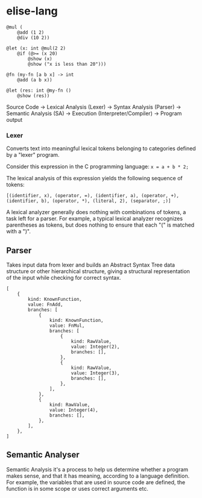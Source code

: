 # elise-lang

```
@mul (
    @add (1 2)
    @div (10 2))

@let (x: int @mul(2 2)
    @if (@>= (x 20)
        @show (x)
        @show ("x is less than 20")))

@fn (my-fn [a b x] -> int
    @add (a b x))

@let (res: int @my-fn ()
    @show (res))
```

Source Code -> Lexical Analysis (Lexer) -> Syntax Analysis (Parser) -> Semantic Analysis (SA) -> Execution (Interpreter/Compiler) -> Program output

### Lexer

Converts text into meaningful lexical tokens belonging to categories defined by a "lexer" program.

Consider this expression in the C programming language: `x = a + b * 2;`

The lexical analysis of this expression yields the following sequence of tokens:

```
[(identifier, x), (operator, =), (identifier, a), (operator, +), (identifier, b), (operator, *), (literal, 2), (separator, ;)]
```

A lexical analyzer generally does nothing with combinations of tokens, a task left for a parser. For example, a typical lexical analyzer recognizes parentheses as tokens, but does nothing to ensure that each "(" is matched with a ")".

## Parser

Takes input data from lexer and builds an Abstract Syntax Tree data structure or other hierarchical structure, giving a structural representation of the input while checking for correct syntax.

```
[
    {
        kind: KnownFunction,
        value: FnAdd,
        branches: [
            {
                kind: KnownFunction,
                value: FnMul,
                branches: [
                    {
                        kind: RawValue,
                        value: Integer(2),
                        branches: [],
                    },
                    {
                        kind: RawValue,
                        value: Integer(3),
                        branches: [],
                    },
                ],
            },
            {
                kind: RawValue,
                value: Integer(4),
                branches: [],
            },
        ],
    },
]
```

## Semantic Analyser

Semantic Analysis it's a process to help us determine whether a program makes sense, and that it has meaning, according to a language definition. For example, the variables that are used in source code are defined, the function is in some scope or uses correct arguments etc.
